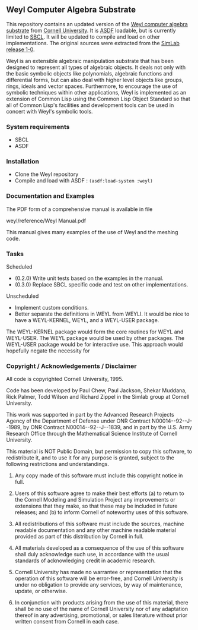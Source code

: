 ## Weyl Computer Algebra Substrate

This repository contains an updated version of the [Weyl computer
algebra substrate][WEYL] from [Cornell University][Cornell]. It is
[ASDF][] loadable, but is currently limited to [SBCL][]. It will be
updated to compile and load on other implementations. The original
sources were extracted from the [SimLab release 1-0][SimLab].

Weyl is an extensible algebraic manipulation substrate that has been
designed to represent all types of algebraic objects. It deals not
only with the basic symbolic objects like polynomials, algebraic
functions and differential forms, but can also deal with higher level
objects like groups, rings, ideals and vector spaces. Furthermore, to
encourage the use of symbolic techniques within other applications,
Weyl is implemented as an extension of Common Lisp using the Common
Lisp Object Standard so that all of Common Lisp's facilities and
development tools can be used in concert with Weyl's symbolic tools.

[WEYL]: https://www.cs.cornell.edu/rz/computer-algebra.html
[Cornell]: https://www.cs.cornell.edu/
[ASDF]: http://common-lisp.net/project/asdf/
[SBCL]: http://sbcl.sourceforge.net/
[SimLab]: https://www.cs.cornell.edu/Info/Projects/SimLab/releases/release-1-0.html

### System requirements

* SBCL
* ASDF

### Installation

* Clone the Weyl repository
* Compile and load with ASDF : `(asdf:load-system :weyl)`

### Documentation and Examples

The PDF form of a comprehensive manual is available in file 

  weyl/reference/Weyl Manual.pdf

This manual gives many examples of the use of Weyl and the meshing code.

### Tasks

Scheduled

* (0.2.0) Write unit tests based on the examples in the manual.
* (0.3.0) Replace SBCL specific code and test on other
  implementations.

Unscheduled

* Implement custom conditions.
* Better separate the definitions in WEYL from WEYLI. It would be nice
  to have a WEYL-KERNEL, WEYL, and a WEYL-USER package.

The WEYL-KERNEL package would form the core routines for WEYL and
WEYL-USER. The WEYL package would be used by other packages. The
WEYL-USER package would be for interactive use. This approach would
hopefully negate the necessity for

### Copyright / Acknowledgements / Disclaimer

All code is copyrighted Cornell University, 1995.

Code has been developed by Paul Chew, Paul Jackson, Shekar Muddana,
Rick Palmer, Todd Wilson and Richard Zippel in the Simlab group at
Cornell University.

This work was supported in part by the Advanced Research Projects
Agency of the Department of Defense under ONR Contract
N00014--92--J--1989, by ONR Contract N00014--92--J--1839, and in part
by the U.S. Army Research Office through the Mathematical Science
Institute of Cornell University.

This material is NOT Public Domain, but permission to copy this
software, to redistribute it, and to use it for any purpose is
granted, subject to the following restrictions and understandings.

1. Any copy made of this software must include this copyright notice
in full.

2. Users of this software agree to make their best efforts (a) to
return to the Cornell Modeling and Simulation Project any improvements
or extensions that they make, so that these may be included in future
releases; and (b) to inform Cornell of noteworthy uses of this
software.

3. All redistributions of this software must include the sources,
machine readable documentation and any other machine readable material
provided as part of this distribution by Cornell in full.

4. All materials developed as a consequence of the use of this software
shall duly acknowledge such use, in accordance with the usual standards of
acknowledging credit in academic research.

5. Cornell University has made no warrantee or representation that
the operation of this software will be error-free, and Cornell
University is under no obligation to provide any services, by way of
maintenance, update, or otherwise.

6. In conjunction with products arising from the use of this
material, there shall be no use of the name of Cornell University
nor of any adaptation thereof in any advertising, promotional, or
sales literature without prior written consent from Cornell in each
case.
